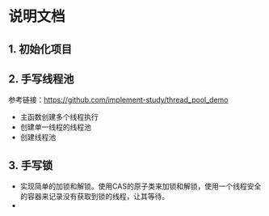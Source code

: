 
# 说明文档

## 1. 初始化项目

## 2. 手写线程池

参考链接：https://github.com/implement-study/thread_pool_demo

- 主函数创建多个线程执行
- 创建单一线程的线程池
- 创建线程池


## 3. 手写锁

- 实现简单的加锁和解锁。使用CAS的原子类来加锁和解锁，使用一个线程安全的容器来记录没有获取到锁的线程，让其等待。
- 
